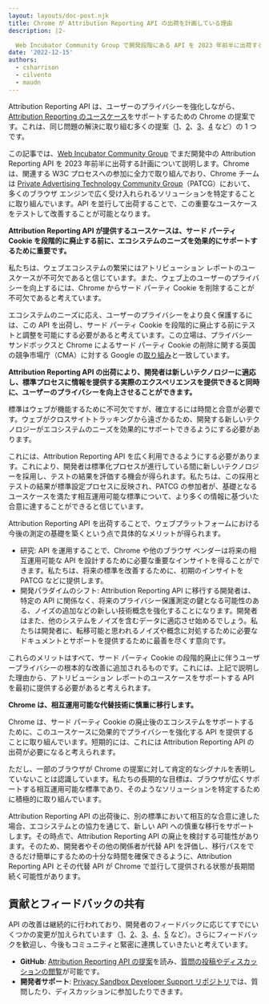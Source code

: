 ```yaml
---
layout: layouts/doc-post.njk
title: Chrome が Attribution Reporting API の出荷を計画している理由
description: |2-

  Web Incubator Community Group で開発段階にある API を 2023 年前半に出荷する予定である理由を説明します。
date: '2022-12-15'
authors:
  - csharrison
  - cilvento
  - maudn
---
```


Attribution Reporting API は、ユーザーのプライバシーを強化しながら、[Attribution Reporting のユースケース](/docs/privacy-sandbox/attribution-reporting/#use-cases-and-features)をサポートするための Chrome の提案です。これは、同じ問題の解決に取り組む多くの提案（[1](https://github.com/patcg-individual-drafts/ipa)、[2](https://github.com/privacycg/private-click-measurement)、[3](https://github.com/WICG/privacy-preserving-ads/blob/main/MaskedLARK.md)、[4](https://github.com/WICG/privacy-preserving-ads/blob/main/Bucketization.md) など）の 1 つです。

この記事では、[Web Incubator Community Group](https://github.com/WICG/attribution-reporting-api) でまだ開発中の Attribution Reporting API を 2023 年前半に出荷する計画について説明します。Chrome は、関連する W3C プロセスへの参加に全力で取り組んでおり、Chrome チームは  [Private Advertising Technology Community Group](https://www.w3.org/community/patcg/)（PATCG）において、多くのブラウザ エンジンで広く受け入れられるソリューションを特定することに取り組んでいます。API を並行して出荷することで、この重要なユースケースをテストして改善することが可能となります。

**Attribution Reporting API が提供するユースケースは、サード パーティ Cookie を段階的に廃止する前に、エコシステムのニーズを効果的にサポートするために重要です。**

私たちは、ウェブエコシステムの繁栄にはアトリビューション レポートのユースケースが不可欠であると信じています。また、ウェブ上のユーザーのプライバシーを向上するには、Chrome からサード パーティ Cookie を削除することが不可欠であると考えています。

エコシステムのニーズに応え、ユーザーのプライバシーをより良く保護するには、この API を出荷し、サード パーティ Cookie を段階的に廃止する前にテストと調整を可能にする必要があると考えています。この立場は、プライバシー サンドボックスと Chrome によるサード パーティ Cookie の削除に関する英国の競争市場庁（CMA）に対する Google の[取り組み](https://assets.publishing.service.gov.uk/media/62052c6a8fa8f510a204374a/100222_Appendix_1A_Google_s_final_commitments.pdf)と一致しています。

**Attribution Reporting API の出荷により、開発者は新しいテクノロジーに適応し、標準プロセスに情報を提供する実際のエクスペリエンスを提供できると同時に、ユーザーのプライバシーを向上させることができます。**

標準はウェブが機能するために不可欠ですが、確立するには時間と合意が必要です。ウェブがクロスサイトトラッキングから遠ざかるため、開発する新しいテクノロジーがエコシステムのニーズを効果的にサポートできるようにする必要があります。

これには、Attribution Reporting API を広く利用できるようにする必要があります。これにより、開発者は標準化プロセスが進行している間に新しいテクノロジーを採用し、テストの結果を評価する機会が得られます。私たちは、この採用とテストの結果が標準設定プロセスに反映され、PATCG の参加者が、基礎となるユースケースを満たす相互運用可能な標準について、より多くの情報に基づいた合意に達することができると信じています。

Attribution Reporting API を出荷することで、ウェブプラットフォームにおける今後の測定の基礎を築くという点で具体的なメリットが得られます。

- 研究: API を運用することで、Chrome や他のブラウザ ベンダーは将来の相互運用可能な API を設計するために必要な重要なインサイトを得ることができます。私たちは、将来の標準を改善するために、初期のインサイトを PATCG などに提供します。
- 開発パラダイムのシフト: Attribution Reporting API に移行する開発者は、特定の API に関係なく、将来のプライバシー保護測定の鍵となる可能性のある、ノイズの追加などの新しい技術概念を強化することになります。開発者はまた、他のシステムをノイズを含むデータに適応させ始めるでしょう。私たちは開発者に、転移可能と思われるノイズや概念に対処するために必要なドキュメントとサポートを提供するために最善を尽くす意向です。

これらのメリットはすべて、サード パーティ Cookie の段階的廃止に伴うユーザープライバシーの根本的な改善に追加されるものです。これには、上記で説明した理由から、アトリビューション レポートのユースケースをサポートする API を最初に提供する必要があると考えられます。

**Chrome は、相互運用可能な代替技術に慎重に移行します。**

Chrome は、サード パーティ Cookie の廃止後のエコシステムをサポートするために、このユースケースに効果的でプライバシーを強化する API を提供することに取り組んでいます。短期的には、これには Attribution Reporting API の出荷が必要になると考えられます。

ただし、一部のブラウザが Chrome の提案に対して肯定的なシグナルを表明していないことは認識しています。私たちの長期的な目標は、ブラウザが広くサポートする相互運用可能な標準であり、そのようなソリューションを特定するために積極的に取り組んでいます。

Attribution Reporting API の出荷後に、別の標準において相互的な合意に達した場合、エコシステムとの協力を通じて、新しい API への慎重な移行をサポートします。その時点で、Attribution Reporting API の廃止を検討する可能性があります。そのため、開発者やその他の関係者が代替 API を評価し、移行パスをできるだけ簡単にするための十分な時間を確保できるように、Attribution Reporting API とその代替 API が Chrome で並行して提供される状態が長期間続く可能性があります。

## 貢献とフィードバックの共有

API の改善は継続的に行われており、開発者のフィードバックに応じてすでにいくつかの変更が加えられています（[1](https://github.com/WICG/attribution-reporting-api/issues/521)、[2](https://github.com/WICG/attribution-reporting-api/issues/522)、[3](https://github.com/WICG/attribution-reporting-api/issues/347)、[4](https://github.com/GoogleChromeLabs/privacy-sandbox-dev-support/issues/41)、[5](https://github.com/WICG/attribution-reporting-api/issues/590) など）。さらにフィードバックを歓迎し、今後もコミュニティと緊密に連携していきたいと考えています。

- **GitHub**: [Attribution Reporting API の提案](https://github.com/WICG/attribution-reporting-api)を読み、[質問の投稿やディスカッションの閲覧](https://github.com/WICG/attribution-reporting-api)が可能です。
- **開発者サポート**: [Privacy Sandbox Developer Support リポジトリ](https://github.com/GoogleChromeLabs/privacy-sandbox-dev-support)では、質問したり、ディスカッションに参加したりできます。
